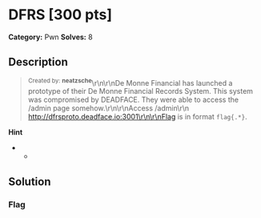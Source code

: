 # DFRS [300 pts]

**Category:** Pwn
**Solves:** 8

## Description
><sup>Created by: <b>neatzsche</b></sup>\r\n\r\nDe Monne Financial has launched a prototype of their De Monne Financial Records System. This system was compromised by DEADFACE. They were able to access the /admin page somehow.\r\n\r\nAccess /admin\r\n<br>http://dfrsproto.deadface.io:3001\r\n\r\nFlag is in format `flag{.*}`.

**Hint**
* -

## Solution

### Flag

